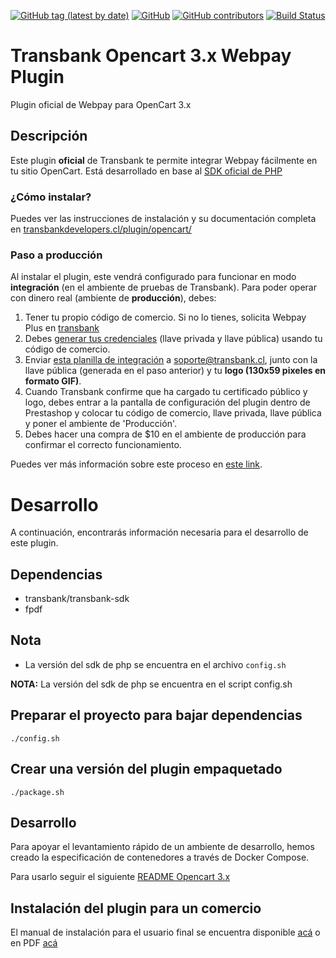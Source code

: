 [![GitHub tag (latest by date)](https://img.shields.io/github/v/tag/transbankdevelopers/transbank-plugin-opencart-webpay)](https://github.com/TransbankDevelopers/transbank-plugin-opencart-webpay/releases/latest)
[![GitHub](https://img.shields.io/github/license/transbankdevelopers/transbank-plugin-opencart-webpay)](LICENSE)
[![GitHub contributors](https://img.shields.io/github/contributors/transbankdevelopers/transbank-plugin-opencart-webpay)](https://github.com/TransbankDevelopers/transbank-plugin-opencart-webpay/graphs/contributors)
[![Build Status](https://travis-ci.org/TransbankDevelopers/transbank-plugin-opencart-webpay.svg?branch=master)](https://travis-ci.org/TransbankDevelopers/transbank-plugin-opencart-webpay)

# Transbank Opencart 3.x Webpay Plugin

Plugin oficial de Webpay para OpenCart 3.x

## Descripción

Este plugin **oficial** de Transbank te permite integrar Webpay fácilmente en tu sitio OpenCart. Está desarrollado en base al [SDK oficial de PHP](https://github.com/TransbankDevelopers/transbank-sdk-php)

### ¿Cómo instalar?
Puedes ver las instrucciones de instalación y su documentación completa en [transbankdevelopers.cl/plugin/opencart/](https://www.transbankdevelopers.cl/plugin/opencart/)


### Paso a producción
Al instalar el plugin, este vendrá configurado para funcionar en modo **integración** (en el ambiente de pruebas de Transbank). Para poder operar con dinero real (ambiente de **producción**), debes:

1. Tener tu propio código de comercio. Si no lo tienes, solicita Webpay Plus en [transbank](https://publico.transbank.cl)
2. Debes [generar tus credenciales](https://www.transbankdevelopers.cl/documentacion/como_empezar#credenciales-en-webpay)  (llave privada y llave pública) usando tu código de comercio. 
3. Enviar [esta planilla de integración](https://transbankdevelopers.cl/files/evidencia-integracion-webpay-plugins.docx) a soporte@transbank.cl, junto con la llave pública (generada en el paso anterior) y tu **logo (130x59 pixeles en formato GIF)**. 
4. Cuando Transbank confirme que ha cargado tu certificado público y logo, debes entrar a la pantalla de configuración del plugin dentro de Prestashop y colocar tu código de comercio, llave privada, llave pública y poner el ambiente de 'Producción'. 
5. Debes hacer una compra de $10 en el ambiente de producción para confirmar el correcto funcionamiento. 

Puedes ver más información sobre este proceso en [este link](https://www.transbankdevelopers.cl/documentacion/como_empezar#puesta-en-produccion).

# Desarrollo
A continuación, encontrarás información necesaria para el desarrollo de este plugin. 

## Dependencias

* transbank/transbank-sdk
* fpdf

## Nota  
- La versión del sdk de php se encuentra en el archivo `config.sh`

**NOTA:** La versión del sdk de php se encuentra en el script config.sh

## Preparar el proyecto para bajar dependencias

    ./config.sh

## Crear una versión del plugin empaquetado 

    ./package.sh

## Desarrollo

Para apoyar el levantamiento rápido de un ambiente de desarrollo, hemos creado la especificación de contenedores a través de Docker Compose.

Para usarlo seguir el siguiente [README Opencart 3.x](./docker-opencart3)

## Instalación del plugin para un comercio

El manual de instalación para el usuario final se encuentra disponible [acá](docs/INSTALLATION.md) o en PDF [acá](https://github.com/TransbankDevelopers/transbank-plugin-opencart-webpay/blob/master/docs/INSTALLATION.pdf)
